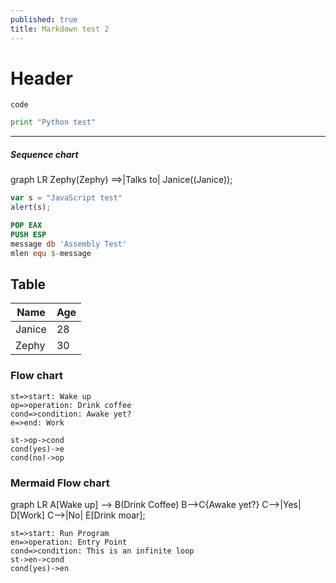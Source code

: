```yaml
---
published: true
title: Markdown test 2
---
```

# Header

`code`

```python
print "Python test"
```

-----

##### Sequence chart

<div class="mermaid">
graph LR
Zephy(Zephy) ==>|Talks to| Janice((Janice));
</div>

```javascript
var s = "JavaScript test"
alert(s);
```

```nasm
POP EAX
PUSH ESP
message db 'Assembly Test'
mlen equ $-message
```

## Table

| Name   | Age  |
| ------ | :--- |
| Janice | 28   |
| Zephy  | 30   |

### Flow chart

```flow
st=>start: Wake up
op=>operation: Drink coffee
cond=>condition: Awake yet?
e=>end: Work

st->op->cond
cond(yes)->e
cond(no)->op
```

### Mermaid Flow chart

<div class="mermaid">
graph LR
	A[Wake up] --> B(Drink Coffee)
	B-->C{Awake yet?}
	C-->|Yes| D[Work]
	C-->|No| E[Drink moar];
</div>



```flow
st=>start: Run Program
en=>operation: Entry Point
cond=>condition: This is an infinite loop
st->en->cond
cond(yes)->en
```
